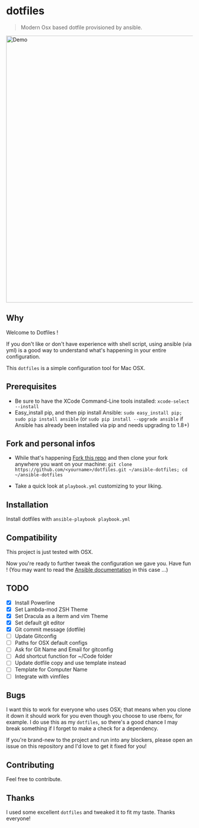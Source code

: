 # dotfiles

> Modern Osx based dotfile provisioned by ansible.

<img width="720" src="https://cloud.githubusercontent.com/assets/301291/10748612/1655d6c0-7c30-11e5-950e-4968f8825ff0.jpg" alt="Demo">


## Why

Welcome to Dotfiles !

If you don't like or don't have experience with shell script, using ansible (via yml) is a good way to understand what's happening in your entire configuration.

This `dotfiles` is a simple configuration tool for Mac OSX.

## Prerequisites

* Be sure to have the XCode Command-Line tools installed: `xcode-select --install`
* Easy_install pip, and then pip install Ansible: `sudo easy_install pip; sudo pip install ansible` (or `sudo pip install --upgrade ansible` if Ansible has already been installed via pip and needs upgrading to 1.8+)

## Fork and personal infos

* While that's happening [Fork this repo](https://github.com/pragmaticivan/dotfiles/fork) and then clone your fork anywhere you want on your machine: `git clone https://github.com/<yourname>/dotfiles.git ~/ansible-dotfiles; cd ~/ansible-dotfiles`

* Take a quick look at `playbook.yml` customizing to your liking.

## Installation

Install dotfiles with `ansible-playbook playbook.yml`

## Compatibility

This project is just tested with OSX.

Now you're ready to further tweak the configuration we gave you. Have fun ! (You may want to read the [Ansible documentation](http://docs.ansible.com/index.html) in this case ...)

## TODO

- [x] Install Powerline
- [x] Set Lambda-mod ZSH Theme
- [x] Set Dracula as a iterm and vim Theme
- [x] Set default git editor
- [x] Git commit message (dotfile)
- [ ] Update Gitconfig
- [ ] Paths for OSX default configs
- [ ] Ask for Git Name and Email for gitconfig
- [ ] Add shortcut function for ~/Code folder
- [ ] Update dotfile copy and use template instead
- [ ] Template for Computer Name
- [ ] Integrate with vimfiles

## Bugs

I want this to work for everyone who uses OSX; that means when you clone it down it should work for you even though you choose to use rbenv, for example. I do use this as my `dotfiles`, so there's a good chance I may break something if I forget to make a check for a dependency.

If you're brand-new to the project and run into any blockers, please open an issue on this repository and I'd love to get it fixed for you!

## Contributing

Feel free to contribute.

## Thanks
I used some excellent `dotfiles` and tweaked it to fit my taste. Thanks everyone!
